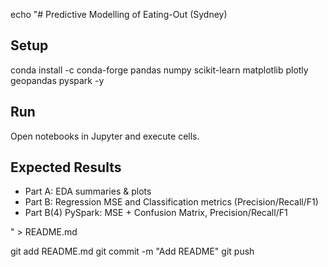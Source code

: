 echo "# Predictive Modelling of Eating-Out (Sydney)

## Setup
conda install -c conda-forge pandas numpy scikit-learn matplotlib plotly geopandas pyspark -y

## Run
Open notebooks in Jupyter and execute cells.

## Expected Results
- Part A: EDA summaries & plots
- Part B: Regression MSE and Classification metrics (Precision/Recall/F1)
- Part B(4) PySpark: MSE + Confusion Matrix, Precision/Recall/F1

" > README.md

git add README.md
git commit -m "Add README"
git push
